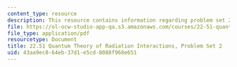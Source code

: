 ```yaml
---
content_type: resource
description: This resource contains information regarding problem set 2.
file: https://ol-ocw-studio-app-qa.s3.amazonaws.com/courses/22-51-quantum-theory-of-radiation-interactions-fall-2012/43aa9ec064eb37d1e5cd8088f968e651_MIT22_51F12_ps2.pdf
file_type: application/pdf
resourcetype: Document
title: 22.51 Quantum Theory of Radiation Interactions, Problem Set 2
uid: 43aa9ec0-64eb-37d1-e5cd-8088f968e651
---
```

